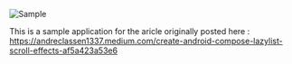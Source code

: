 ![Sample](readme/sample.gif)

This is a sample application for the aricle originally posted here :
https://andreclassen1337.medium.com/create-android-compose-lazylist-scroll-effects-af5a423a53e6